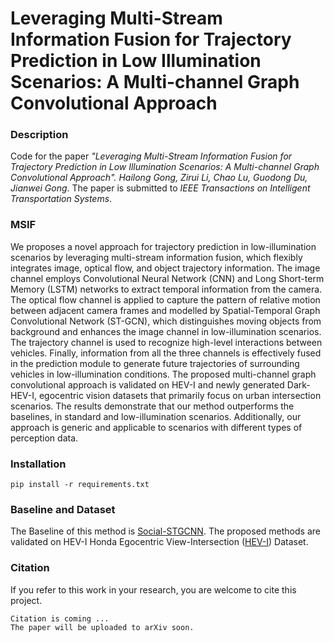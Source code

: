 Leveraging Multi-Stream Information Fusion for Trajectory Prediction in Low Illumination Scenarios: A Multi-channel Graph Convolutional Approach
===

### Description
Code for the paper *"Leveraging Multi-Stream Information Fusion for Trajectory Prediction in Low Illumination Scenarios: A Multi-channel Graph Convolutional Approach". Hailong Gong, Zirui Li, 
Chao Lu, Guodong Du, Jianwei Gong*.
The paper is submitted to *IEEE Transactions on Intelligent Transportation Systems*.

### MSIF
We  proposes a novel approach for trajectory prediction in low-illumination scenarios by leveraging multi-stream information fusion, which flexibly integrates image, optical flow, and object trajectory information. The image channel employs Convolutional Neural Network (CNN) and Long Short-term Memory (LSTM) networks to extract temporal information from the camera. The optical flow channel is applied to capture the pattern of relative motion
between adjacent camera frames and modelled by Spatial-Temporal Graph Convolutional Network (ST-GCN), which distinguishes moving objects from background and enhances the image channel in low-illumination scenarios. The trajectory channel is used to recognize high-level interactions between vehicles. Finally,
information from all the three channels is effectively fused in the prediction module to generate future trajectories of surrounding vehicles in low-illumination conditions. The proposed multi-channel graph convolutional approach is validated on HEV-I and newly generated Dark-HEV-I, egocentric vision datasets
that primarily focus on urban intersection scenarios. The results demonstrate that our method outperforms the baselines, in standard and low-illumination scenarios. Additionally, our approach is generic and applicable to scenarios with different types of perception data.


### Installation

```
pip install -r requirements.txt
```

### Baseline and Dataset
The Baseline of this method is [Social-STGCNN](https://github.com/abduallahmohamed/Social-STGCNN). 
The proposed methods are validated on HEV-I Honda Egocentric View-Intersection ([HEV-I](https://usa.honda-ri.com/hevi)) Dataset.


### Citation
If you refer to this work in your research, you are welcome to cite this project.
```
Citation is coming ...
The paper will be uploaded to arXiv soon.
```




